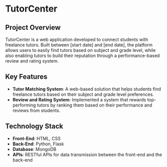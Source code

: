 # TutorCenter

## Project Overview
TutorCenter is a web application developed to connect students with freelance tutors. Built between [start date] and [end date], the platform allows users to easily find tutors based on subject and grade level, while also enabling tutors to build their reputation through a performance-based review and rating system.

## Key Features
- **Tutor Matching System**: A web-based solution that helps students find freelance tutors based on their subject and grade level preferences.
- **Review and Rating System**: Implemented a system that rewards top-performing tutors by ranking them based on their performance and reviews from students.

## Technology Stack
- **Front-End**: HTML, CSS
- **Back-End**: Python, Flask
- **Database**: MongoDB
- **APIs**: RESTful APIs for data transmission between the front-end and the back-end

